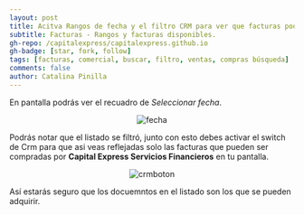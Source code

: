 ```yaml
---
layout: post
title: Acitva Rangos de fecha y el filtro CRM para ver que facturas podemos comprar. 
subtitle: Facturas - Rangos y facturas disponibles.
gh-repo: /capitalexpress/capitalexpress.github.io
gh-badge: [star, fork, follow]
tags: [facturas, comercial, buscar, filtro, ventas, compras búsqueda]
comments: false
author: Catalina Pinilla
---
```

En pantalla podrás ver el recuadro de *Seleccionar fecha*.

<p align="center">
  <img src="https://cdn.capitalexpress.cl/img/fecha.png" alt="fecha">
</p>


Podrás notar que el listado se filtró, junto con esto debes activar el switch de Crm para que asi veas reflejadas solo las facturas que pueden ser compradas por **Capital Express Servicios Financieros** en tu pantalla.

<p align="center">
  <img src="https://cdn.capitalexpress.cl/img/crmboton1.png" alt="crmboton">
</p>

Así estarás seguro que los docuemntos en el listado son los que se pueden adquirir.